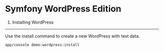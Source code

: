 Symfony WordPress Edition
========================

1) Installing WordPress
----------------------------------

Use the install command to create a new WordPress with test data.

```
app/console demo:wordpress:install
```

